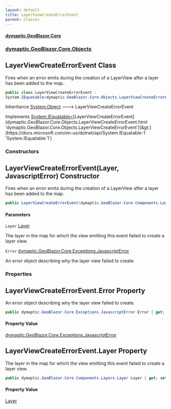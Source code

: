 ```yaml
---
layout: default
title: LayerViewCreateErrorEvent
parent: Classes
---
```

#### [dymaptic.GeoBlazor.Core](index.html 'index')
### [dymaptic.GeoBlazor.Core.Objects](index.html#dymaptic.GeoBlazor.Core.Objects 'dymaptic.GeoBlazor.Core.Objects')

## LayerViewCreateErrorEvent Class

Fires when an error emits during the creation of a LayerView after a layer has been added to the map.

```csharp
public class LayerViewCreateErrorEvent :
System.IEquatable<dymaptic.GeoBlazor.Core.Objects.LayerViewCreateErrorEvent>
```

Inheritance [System.Object](https://docs.microsoft.com/en-us/dotnet/api/System.Object 'System.Object') &#129106; LayerViewCreateErrorEvent

Implements [System.IEquatable&lt;](https://docs.microsoft.com/en-us/dotnet/api/System.IEquatable-1 'System.IEquatable`1')[LayerViewCreateErrorEvent](dymaptic.GeoBlazor.Core.Objects.LayerViewCreateErrorEvent.html 'dymaptic.GeoBlazor.Core.Objects.LayerViewCreateErrorEvent')[&gt;](https://docs.microsoft.com/en-us/dotnet/api/System.IEquatable-1 'System.IEquatable`1')
### Constructors

<a name='dymaptic.GeoBlazor.Core.Objects.LayerViewCreateErrorEvent.LayerViewCreateErrorEvent(dymaptic.GeoBlazor.Core.Components.Layers.Layer,dymaptic.GeoBlazor.Core.Exceptions.JavascriptError)'></a>

## LayerViewCreateErrorEvent(Layer, JavascriptError) Constructor

Fires when an error emits during the creation of a LayerView after a layer has been added to the map.

```csharp
public LayerViewCreateErrorEvent(dymaptic.GeoBlazor.Core.Components.Layers.Layer Layer, dymaptic.GeoBlazor.Core.Exceptions.JavascriptError Error);
```
#### Parameters

<a name='dymaptic.GeoBlazor.Core.Objects.LayerViewCreateErrorEvent.LayerViewCreateErrorEvent(dymaptic.GeoBlazor.Core.Components.Layers.Layer,dymaptic.GeoBlazor.Core.Exceptions.JavascriptError).Layer'></a>

`Layer` [Layer](dymaptic.GeoBlazor.Core.Components.Layers.Layer.html 'dymaptic.GeoBlazor.Core.Components.Layers.Layer')

The layer in the map for which the view emitting this event failed to create a layer view.

<a name='dymaptic.GeoBlazor.Core.Objects.LayerViewCreateErrorEvent.LayerViewCreateErrorEvent(dymaptic.GeoBlazor.Core.Components.Layers.Layer,dymaptic.GeoBlazor.Core.Exceptions.JavascriptError).Error'></a>

`Error` [dymaptic.GeoBlazor.Core.Exceptions.JavascriptError](https://docs.microsoft.com/en-us/dotnet/api/dymaptic.GeoBlazor.Core.Exceptions.JavascriptError 'dymaptic.GeoBlazor.Core.Exceptions.JavascriptError')

An error object describing why the layer view failed to create.
### Properties

<a name='dymaptic.GeoBlazor.Core.Objects.LayerViewCreateErrorEvent.Error'></a>

## LayerViewCreateErrorEvent.Error Property

An error object describing why the layer view failed to create.

```csharp
public dymaptic.GeoBlazor.Core.Exceptions.JavascriptError Error { get; set; }
```

#### Property Value
[dymaptic.GeoBlazor.Core.Exceptions.JavascriptError](https://docs.microsoft.com/en-us/dotnet/api/dymaptic.GeoBlazor.Core.Exceptions.JavascriptError 'dymaptic.GeoBlazor.Core.Exceptions.JavascriptError')

<a name='dymaptic.GeoBlazor.Core.Objects.LayerViewCreateErrorEvent.Layer'></a>

## LayerViewCreateErrorEvent.Layer Property

The layer in the map for which the view emitting this event failed to create a layer view.

```csharp
public dymaptic.GeoBlazor.Core.Components.Layers.Layer Layer { get; set; }
```

#### Property Value
[Layer](dymaptic.GeoBlazor.Core.Components.Layers.Layer.html 'dymaptic.GeoBlazor.Core.Components.Layers.Layer')
